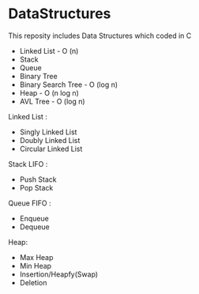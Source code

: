 # DataStructures

This reposity includes Data Structures which coded in C

- Linked List - O (n)
- Stack
- Queue
- Binary Tree
- Binary Search Tree - O (log n)
- Heap - O (n log n)
- AVL Tree - O (log n)

Linked List :
- Singly Linked List
- Doubly Linked List
- Circular Linked List

Stack LIFO :
- Push Stack
- Pop Stack

Queue FIFO :
- Enqueue 
- Dequeue

Heap:
- Max Heap
- Min Heap
- Insertion/Heapfy(Swap)
- Deletion
